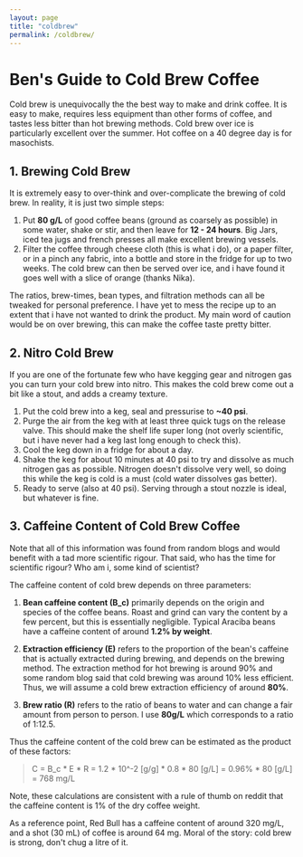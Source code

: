```yaml
---
layout: page
title: "coldbrew"
permalink: /coldbrew/
---
```

# Ben's Guide to Cold Brew Coffee 
Cold brew is unequivocally the the best way to make and drink coffee.
It is easy to make, requires less equipment than other forms of coffee, and tastes less bitter than hot brewing methods.
Cold brew over ice is particularly excellent over the summer. 
Hot coffee on a 40 degree day is for masochists.

## 1. Brewing Cold Brew
It is extremely easy to over-think and over-complicate the brewing of cold brew.
In reality, it is just two simple steps:

1. Put **80 g/L** of good coffee beans (ground as coarsely as possible) in some water, shake or stir, and then leave for **12 - 24 hours**.
Big Jars, iced tea jugs and french presses all make excellent brewing vessels.
2. Filter the coffee through cheese cloth (this is what i do), or a paper filter, or in a pinch any fabric, into a bottle and store in the fridge for up to two weeks.
The cold brew can then be served over ice, and i have found it goes well with a slice of orange (thanks Nika).

The ratios, brew-times, bean types, and filtration methods can all be tweaked for personal preference.
I have yet to mess the recipe up to an extent that i have not wanted to drink the product.
My main word of caution would be on over brewing, this can make the coffee taste pretty bitter.

## 2. Nitro Cold Brew
If you are one of the fortunate few who have kegging gear and nitrogen gas you can turn your cold brew into nitro.
This makes the cold brew come out a bit like a stout, and adds a creamy texture.

1. Put the cold brew into a keg, seal and pressurise to **~40 psi**.
2. Purge the air from the keg with at least three quick tugs on the release valve.
This should make the shelf life super long (not overly scientific, but i have never had a keg last long enough to check this).
3. Cool the keg down in a fridge for about a day.
4. Shake the keg for about 10 minutes at 40 psi to try and dissolve as much nitrogen gas as possible.
Nitrogen doesn't dissolve very well, so doing this while the keg is cold is a must (cold water dissolves gas better).
5. Ready to serve (also at 40 psi).
Serving through a stout nozzle is ideal, but whatever is fine.

## 3. Caffeine Content of Cold Brew Coffee
Note that all of this information was found from random blogs and would benefit with a tad more scientific rigour.
That said, who has the time for scientific rigour?
Who am i, some kind of scientist?

The caffeine content of cold brew depends on three parameters:
1. **Bean caffeine content (B_c)** primarily depends on the origin and species of the coffee beans.
Roast and grind can vary the content by a few percent, but this is essentially negligible.
Typical Araciba beans have a caffeine content of around **1.2% by weight**.

2. **Extraction efficiency (E)** refers to the proportion of the bean's caffeine that is actually extracted during brewing, and depends on the brewing method.
The extraction method for hot brewing is around 90% and some random blog said that cold brewing was around 10% less efficient.
Thus, we will assume a cold brew extraction efficiency of around **80%**.

3. **Brew ratio (R)** refers to the ratio of beans to water and can change a fair amount from person to person.
I use **80g/L** which corresponds to a ratio of 1:12.5.

Thus the caffeine content of the cold brew can be estimated as the product of these factors:

> C = B_c * E * R = 1.2 * 10^-2 [g/g] * 0.8 * 80 [g/L] = 0.96% * 80 [g/L] = 768 mg/L

Note, these calculations are consistent with a rule of thumb on reddit that the caffeine content is 1% of the dry coffee weight.

As a reference point, Red Bull has a caffeine content of around 320 mg/L, and a shot (30 mL) of coffee is around 64 mg.
Moral of the story: cold brew is strong, don't chug a litre of it.
